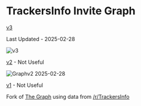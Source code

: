 # TrackersInfo Invite Graph

[v3](https://forkedritz.github.io/Recruitments/Graphs/v3)

Last Updated - 2025-02-28

![v3](https://github.com/user-attachments/assets/9f072cfe-ed7b-4fad-a3b4-0b3d02394c7f)

[v2](https://forkedritz.github.io/Recruitments/Graphs/v2) - Not Useful

![Graphv2 2025-02-28](https://github.com/user-attachments/assets/f15268b4-ec03-4f99-818b-5176ac14f1a0)

[v1](https://forkedritz.github.io/Recruitments/Graphs/v1) - Not Useful

Fork of [The Graph](https://inviteroute.github.io/graph/) using data from [/r/TrackersInfo](https://old.reddit.com/r/TrackersInfo/wiki/official_recruitments)
